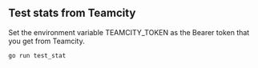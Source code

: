 ## Test stats from Teamcity

Set the environment variable TEAMCITY_TOKEN as the Bearer token that you get from Teamcity.

```
go run test_stat
```